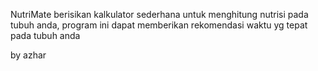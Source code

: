 NutriMate
berisikan kalkulator sederhana untuk menghitung nutrisi pada tubuh anda, program ini dapat memberikan rekomendasi waktu yg tepat pada tubuh anda

by azhar


